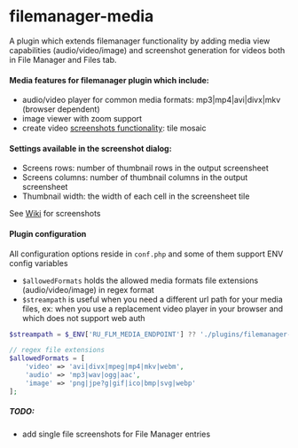 # filemanager-media
A plugin which extends filemanager functionality by adding media view capabilities (audio/video/image) and screenshot generation for videos both in File Manager and Files tab.

#### Media features for filemanager plugin which include:
- audio/video player for common media formats: mp3|mp4|avi|divx|mkv (browser dependent)
- image viewer with zoom support
- create video [screenshots functionality](https://github.com/nelu/rutorrent-filemanager-media/wiki): tile mosaic


#### Settings available in the screenshot dialog:
 - Screens rows: number of thumbnail rows in the output screensheet 
 - Screens columns: number of thumbnail columns in the output screensheet 
 - Thumbnail width: the width of each cell in the screensheet tile
   
See [Wiki](https://github.com/nelu/rutorrent-filemanager-media/wiki) for screenshots

#### Plugin configuration
All configuration options reside in `conf.php` and some of them support ENV config variables
  - `$allowedFormats` holds the allowed media formats file extensions (audio/video/image) in regex format
  - `$streampath` is useful when you need a different url path for your media files, ex: when you use a replacement video player in your browser and which does not support web auth 
```php 
$streampath = $_ENV['RU_FLM_MEDIA_ENDPOINT'] ?? './plugins/filemanager-media/view.php';

// regex file extensions
$allowedFormats = [
    'video' => 'avi|divx|mpeg|mp4|mkv|webm',
    'audio' => 'mp3|wav|ogg|aac',
    'image' => 'png|jpe?g|gif|ico|bmp|svg|webp'
];
```

##### TODO:
- add single file screenshots for File Manager entries

